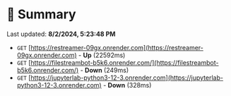 # 📖 Summary
Last updated: **8/2/2024, 5:23:48 PM**

- `GET` [https://restreamer-09gx.onrender.com](https://restreamer-09gx.onrender.com) - **Up** (22592ms)
- `GET` [https://filestreambot-b5k6.onrender.com/](https://filestreambot-b5k6.onrender.com/) - **Down** (249ms)
- `GET` [https://jupyterlab-python3-12-3.onrender.com](https://jupyterlab-python3-12-3.onrender.com) - **Down** (328ms)
